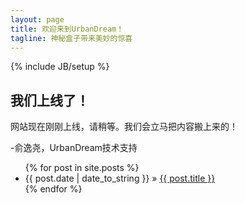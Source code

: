 ```yaml
---
layout: page
title: 欢迎来到UrbanDream！
tagline: 神秘盒子带来美妙的惊喜
---
```

{% include JB/setup %}

## 我们上线了！

网站现在刚刚上线，请稍等。我们会立马把内容搬上来的！

-俞逸尧，UrbanDream技术支持

<ul class="posts">
  {% for post in site.posts %}
    <li><span>{{ post.date | date_to_string }}</span> &raquo; <a href="{{ BASE_PATH }}{{ post.url }}">{{ post.title }}</a></li>
  {% endfor %}
</ul>
